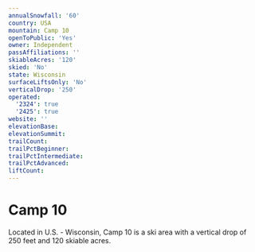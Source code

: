 ```yaml
---
annualSnowfall: '60'
country: USA
mountain: Camp 10
openToPublic: 'Yes'
owner: Independent
passAffiliations: ''
skiableAcres: '120'
skied: 'No'
state: Wisconsin
surfaceLiftsOnly: 'No'
verticalDrop: '250'
operated:
  '2324': true
  '2425': true
website: ''
elevationBase:
elevationSummit:
trailCount:
trailPctBeginner:
trailPctIntermediate:
trailPctAdvanced:
liftCount:
---
```



# Camp 10

Located in U.S. - Wisconsin, Camp 10 is a ski area with a vertical drop of 250 feet and 120 skiable acres.
